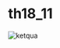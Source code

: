 # th18_11
![ketqua](https://github.com/HuyenThan3009/thuchanh18-11/assets/132210915/63f63c89-79d2-43f0-8a37-3d9383e07db6)
